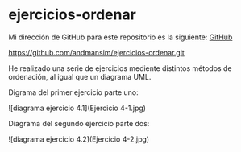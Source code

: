 # ejercicios-ordenar
Mi dirección de GitHub para este repositorio es la siguiente: [GitHub](https://github.com/andmansim/ejercicios-ordenar.git)

https://github.com/andmansim/ejercicios-ordenar.git

He realizado una serie de ejercicios mediente distintos métodos de ordenación, al igual que un diagrama UML.

Digrama del primer ejercicio parte uno:

![diagrama ejercicio 4.1](Ejercicio 4-1.jpg)

Diagrama del segundo ejercicio parte dos:

![diagrama ejercicio 4.2](Ejercicio 4-2.jpg)
